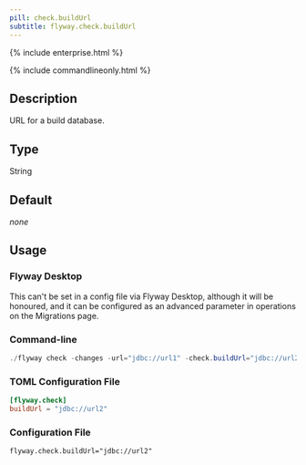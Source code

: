 ```yaml
---
pill: check.buildUrl
subtitle: flyway.check.buildUrl
---
```


{% include enterprise.html %}

{% include commandlineonly.html %}

## Description

URL for a build database.

## Type

String

## Default

<i>none</i>

## Usage

### Flyway Desktop

This can't be set in a config file via Flyway Desktop, although it will be honoured, and it can be configured as an advanced parameter in operations on the Migrations page.

### Command-line

```powershell
./flyway check -changes -url="jdbc://url1" -check.buildUrl="jdbc://url2"
```

### TOML Configuration File

```toml
[flyway.check]
buildUrl = "jdbc://url2"
```

### Configuration File

```properties
flyway.check.buildUrl="jdbc://url2"
```